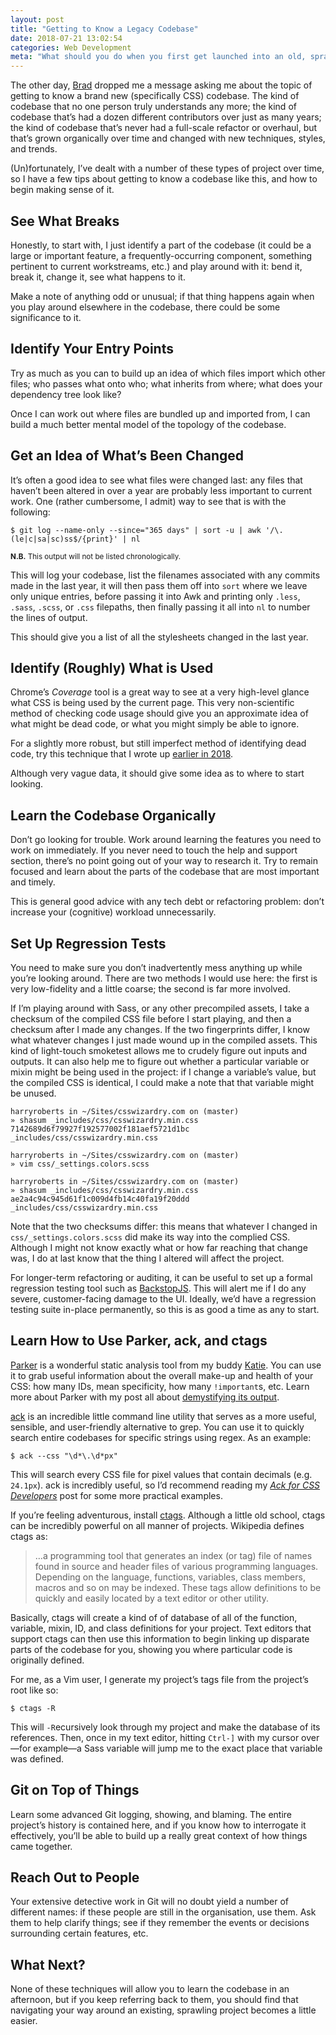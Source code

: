 ```yaml
---
layout: post
title: "Getting to Know a Legacy Codebase"
date: 2018-07-21 13:02:54
categories: Web Development
meta: "What should you do when you first get launched into an old, sprawling CSS codebase?"
---
```


The other day, [Brad](http://bradfrost.com/) dropped me a message asking me
about the topic of getting to know a brand new (specifically CSS) codebase. The
kind of codebase that no one person truly understands any more; the kind of
codebase that’s had a dozen different contributors over just as many years; the
kind of codebase that’s never had a full-scale refactor or overhaul, but that’s
grown organically over time and changed with new techniques, styles, and trends.

(Un)fortunately, I’ve dealt with a number of these types of project over time,
so I have a few tips about getting to know a codebase like this, and how to
begin making sense of it.

## See What Breaks

Honestly, to start with, I just identify a part of the codebase (it could be
a large or important feature, a frequently-occurring component, something
pertinent to current workstreams, etc.) and play around with it: bend it, break
it, change it, see what happens to it.

Make a note of anything odd or unusual; if that thing happens again when you
play around elsewhere in the codebase, there could be some significance to it.

## Identify Your Entry Points

Try as much as you can to build up an idea of which files import which other
files; who passes what onto who; what inherits from where; what does your
dependency tree look like?

Once I can work out where files are bundled up and imported from, I can build
a much better mental model of the topology of the codebase.

## Get an Idea of What’s Been Changed

It’s often a good idea to see what files were changed last: any files that
haven’t been altered in over a year are probably less important to current work.
One (rather cumbersome, I admit) way to see that is with the following:

```
$ git log --name-only --since="365 days" | sort -u | awk '/\.(le|c|sa|sc)ss$/{print}' | nl
```

<small>**N.B.** This output will not be listed chronologically.</small>

This will log your codebase, list the filenames associated with any commits made
in the last year, it will then pass them off into `sort` where we leave only
unique entries, before passing it into Awk and printing only `.less`, `.sass`,
`.scss`, or `.css` filepaths, then finally passing it all into `nl` to number
the lines of output.

This should give you a list of all the stylesheets changed in the last year.

## Identify (Roughly) What is Used

Chrome’s _Coverage_ tool is a great way to see at a very high-level glance what
CSS is being used by the current page. This very non-scientific method of
checking code usage should give you an approximate idea of what might be dead
code, or what you might simply be able to ignore.

For a slightly more robust, but still imperfect method of identifying dead code,
try this technique that I wrote up [earlier in
2018](/2018/01/finding-dead-css/).

Although very vague data, it should give some idea as to where to start looking.

## Learn the Codebase Organically

Don’t go looking for trouble. Work around learning the features you need to work
on immediately. If you never need to touch the help and support section, there’s
no point going out of your way to research it. Try to remain focused and learn
about the parts of the codebase that are most important and timely.

This is general good advice with any tech debt or refactoring problem: don’t
increase your (cognitive) workload unnecessarily.

## Set Up Regression Tests

You need to make sure you don’t inadvertently mess anything up while you’re
looking around. There are two methods I would use here: the first is very
low-fidelity and a little coarse; the second is far more involved.

If I’m playing around with Sass, or any other precompiled assets, I take
a checksum of the compiled CSS file before I start playing, and then a checksum
after I made any changes. If the two fingerprints differ, I know what whatever
changes I just made wound up in the compiled assets. This kind of light-touch
smoketest allows me to crudely figure out inputs and outputs. It can also help
me to figure out whether a particular variable or mixin might be being used in
the project: if I change a variable’s value, but the compiled CSS is identical,
I could make a note that that variable might be unused.

```
harryroberts in ~/Sites/csswizardry.com on (master)
» shasum _includes/css/csswizardry.min.css
7142689d6f79927f192577002f181aef5721d1bc  _includes/css/csswizardry.min.css

harryroberts in ~/Sites/csswizardry.com on (master)
» vim css/_settings.colors.scss

harryroberts in ~/Sites/csswizardry.com on (master)
» shasum _includes/css/csswizardry.min.css
ae2a4c94c945d61f1c009d4fb14c40fa19f20ddd  _includes/css/csswizardry.min.css
```

Note that the two checksums differ: this means that whatever I changed in
`css/_settings.colors.scss` did make its way into the complied CSS. Although
I might not know exactly what or how far reaching that change was, I do at last
know that the thing I altered will affect the project.

For longer-term refactoring or auditing, it can be useful to set up a formal
regression testing tool such as
[BackstopJS](https://github.com/garris/BackstopJS). This will alert me if I do
any severe, customer-facing damage to the UI. Ideally, we’d have a regression
testing suite in-place permanently, so this is as good a time as any to start.

## Learn How to Use Parker, ack, and ctags

[Parker](https://github.com/katiefenn/parker/) is a wonderful static analysis
tool from my buddy [Katie](http://www.katiefenn.co.uk/). You can use it to grab
useful information about the overall make-up and health of your CSS: how many
IDs, mean specificity, how many `!important`s, etc. Learn more about Parker with
my post all about [demystifying its
output](/2016/06/improving-your-css-with-parker/).

[ack](https://beyondgrep.com/) is an incredible little command line utility that
serves as a more useful, sensible, and user-friendly alternative to grep. You
can use it to quickly search entire codebases for specific strings using regex.
As an example:

```
$ ack --css "\d*\.\d*px"
```

This will search every CSS file for pixel values that contain decimals (e.g.
`24.1px`). ack is incredibly useful, so I’d recommend reading my [<cite>Ack for
CSS Developers</cite>](/2017/01/ack-for-css-developers/)
post for some more practical examples.

If you’re feeling adventurous, install
[ctags](https://github.com/universal-ctags/ctags). Although a little old school,
ctags can be incredibly powerful on all manner of projects. Wikipedia defines
ctags as:

> …a programming tool that generates an index (or tag) file of names found in
> source and header files of various programming languages. Depending on the
> language, functions, variables, class members, macros and so on may be
> indexed. These tags allow definitions to be quickly and easily located by
> a text editor or other utility.

Basically, ctags will create a kind of of database of all of the function,
variable, mixin, ID, and class definitions for your project. Text editors that
support ctags can then use this information to begin linking up disparate parts
of the codebase for you, showing you where particular code is originally defined.

For me, as a Vim user, I generate my project’s tags file from the project’s root
like so:

```
$ ctags -R
```

This will `-R`ecursively look through my project and make the database of its
references. Then, once in my text editor, hitting `Ctrl-]` with my cursor
over—for example—a Sass variable will jump me to the exact place that variable
was defined.

## Git on Top of Things

Learn some advanced Git logging, showing, and blaming. The entire project’s
history is contained here, and if you know how to interrogate it effectively,
you’ll be able to build up a really great context of how things came together.

## Reach Out to People

Your extensive detective work in Git will no doubt yield a number of different
names: if these people are still in the organisation, use them. Ask them to help
clarify things; see if they remember the events or decisions surrounding certain
features, etc.

## What Next?

None of these techniques will allow you to learn the codebase in an afternoon,
but if you keep referring back to them, you should find that navigating your way
around an existing, sprawling project becomes a little easier.
